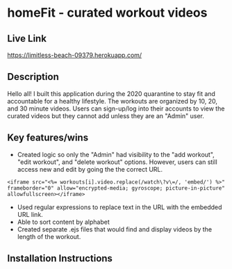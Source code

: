 # homeFit - curated workout videos

## Live Link
https://limitless-beach-09379.herokuapp.com/

## Description
Hello all! I built this application during the 2020 quarantine to stay fit and accountable for a healthy lifestyle. The workouts are organized by 10, 20, and 30 minute videos. Users can sign-up/log into their accounts to view the curated videos but they cannot add unless they are an "Admin" user.

## Key features/wins
- Created logic so only the "Admin" had visibility to the "add workout", "edit workout", and "delete workout" options. However, users can still access new and edit by going the the correct URL.

```
<iframe src="<%= workouts[i].video.replace(/watch\?v\=/, 'embed/') %>" frameborder="0" allow="encrypted-media; gyroscope; picture-in-picture" allowfullscreen></iframe>
```

- Used regular expressions to replace text in the URL with the embedded URL link.
- Able to sort content by alphabet
- Created separate .ejs files that would find and display videos by the length of the workout.

## Installation Instructions
